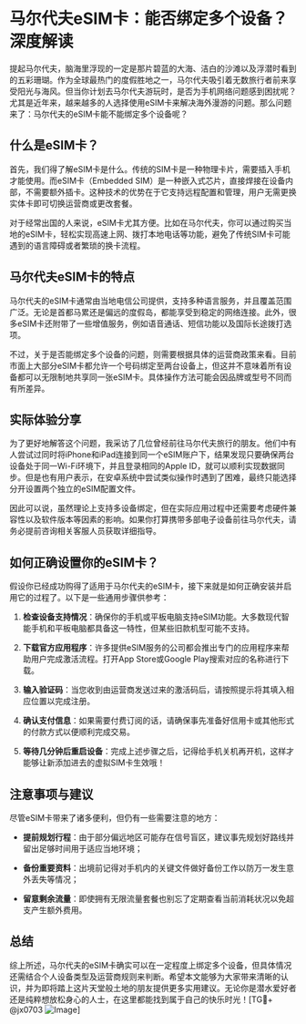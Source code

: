 # 马尔代夫eSIM卡：能否绑定多个设备？深度解读

提起马尔代夫，脑海里浮现的一定是那片碧蓝的大海、洁白的沙滩以及浮潜时看到的五彩珊瑚。作为全球最热门的度假胜地之一，马尔代夫吸引着无数旅行者前来享受阳光与海风。但当你计划去马尔代夫游玩时，是否为手机网络问题感到困扰呢？尤其是近年来，越来越多的人选择使用eSIM卡来解决海外漫游的问题。那么问题来了：马尔代夫的eSIM卡能不能绑定多个设备呢？

## 什么是eSIM卡？

首先，我们得了解eSIM卡是什么。传统的SIM卡是一种物理卡片，需要插入手机才能使用。而eSIM卡（Embedded SIM）是一种嵌入式芯片，直接焊接在设备内部，不需要额外插卡。这种技术的优势在于它支持远程配置和管理，用户无需更换实体卡即可切换运营商或更改套餐。

对于经常出国的人来说，eSIM卡尤其方便。比如在马尔代夫，你可以通过购买当地的eSIM卡，轻松实现高速上网、拨打本地电话等功能，避免了传统SIM卡可能遇到的语言障碍或者繁琐的换卡流程。

## 马尔代夫eSIM卡的特点

马尔代夫的eSIM卡通常由当地电信公司提供，支持多种语言服务，并且覆盖范围广泛。无论是首都马累还是偏远的度假岛，都能享受到稳定的网络连接。此外，很多eSIM卡还附带了一些增值服务，例如语音通话、短信功能以及国际长途拨打选项。

不过，关于是否能绑定多个设备的问题，则需要根据具体的运营商政策来看。目前市面上大部分eSIM卡都允许一个号码绑定至两台设备上，但这并不意味着所有设备都可以无限制地共享同一张eSIM卡。具体操作方法可能会因品牌或型号不同而有所差异。

## 实际体验分享

为了更好地解答这个问题，我采访了几位曾经前往马尔代夫旅行的朋友。他们中有人尝试过同时将iPhone和iPad连接到同一个eSIM账户下，结果发现只要确保两台设备处于同一Wi-Fi环境下，并且登录相同的Apple ID，就可以顺利实现数据同步。但是也有用户表示，在安卓系统中尝试类似操作时遇到了困难，最终只能选择分开设置两个独立的eSIM配置文件。

因此可以说，虽然理论上支持多设备绑定，但在实际应用过程中还需要考虑硬件兼容性以及软件版本等因素的影响。如果你打算携带多部电子设备前往马尔代夫，请务必提前咨询相关客服人员获取详细指导。

## 如何正确设置你的eSIM卡？

假设你已经成功购得了适用于马尔代夫的eSIM卡，接下来就是如何正确安装并启用它的过程了。以下是一些通用步骤供参考：

1. **检查设备支持情况**：确保你的手机或平板电脑支持eSIM功能。大多数现代智能手机和平板电脑都具备这一特性，但某些旧款机型可能不支持。
   
2. **下载官方应用程序**：许多提供eSIM服务的公司都会推出专门的应用程序来帮助用户完成激活流程。打开App Store或Google Play搜索对应的名称进行下载。

3. **输入验证码**：当您收到由运营商发送过来的激活码后，请按照提示将其填入相应位置以完成注册。

4. **确认支付信息**：如果需要付费订阅的话，请确保事先准备好信用卡或其他形式的付款方式以便顺利完成交易。

5. **等待几分钟后重启设备**：完成上述步骤之后，记得给手机关机再开机，这样才能够让新添加进去的虚拟SIM卡生效哦！

## 注意事项与建议

尽管eSIM卡带来了诸多便利，但仍有一些需要注意的地方：

- **提前规划行程**：由于部分偏远地区可能存在信号盲区，建议事先规划好路线并留出足够时间用于适应当地环境；
  
- **备份重要资料**：出境前记得对手机内的关键文件做好备份工作以防万一发生意外丢失等情况；
  
- **留意剩余流量**：即使拥有无限流量套餐也别忘了定期查看当前消耗状况以免超支产生额外费用。

## 总结

综上所述，马尔代夫的eSIM卡确实可以在一定程度上绑定多个设备，但具体情况还需结合个人设备类型及运营商规则来判断。希望本文能够为大家带来清晰的认识，并为即将踏上这片天堂般土地的朋友提供更多实用建议。无论你是潜水爱好者还是纯粹想放松身心的人士，在这里都能找到属于自己的快乐时光！[TG💪+ @jx0703 ![Image](https://github.com/user-attachments/assets/dbca1d08-cadb-493c-b0ec-ad6f7a83f270)]
